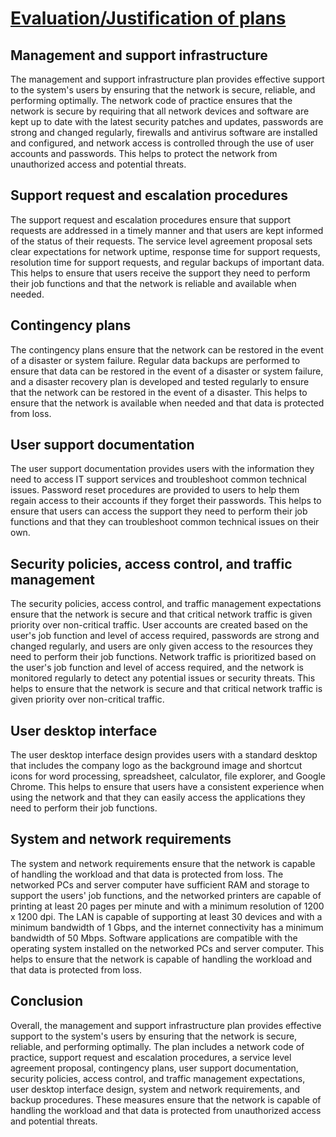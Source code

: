 # <u>**Evaluation/Justification of plans**</u>

## Management and support infrastructure

The management and support infrastructure plan provides effective support to the system's users by ensuring that the network is secure, reliable, and performing optimally. The network code of practice ensures that the network is secure by requiring that all network devices and software are kept up to date with the latest security patches and updates, passwords are strong and changed regularly, firewalls and antivirus software are installed and configured, and network access is controlled through the use of user accounts and passwords. This helps to protect the network from unauthorized access and potential threats.

## Support request and escalation procedures

The support request and escalation procedures ensure that support requests are addressed in a timely manner and that users are kept informed of the status of their requests. The service level agreement proposal sets clear expectations for network uptime, response time for support requests, resolution time for support requests, and regular backups of important data. This helps to ensure that users receive the support they need to perform their job functions and that the network is reliable and available when needed.

## Contingency plans

The contingency plans ensure that the network can be restored in the event of a disaster or system failure. Regular data backups are performed to ensure that data can be restored in the event of a disaster or system failure, and a disaster recovery plan is developed and tested regularly to ensure that the network can be restored in the event of a disaster. This helps to ensure that the network is available when needed and that data is protected from loss.

## User support documentation

The user support documentation provides users with the information they need to access IT support services and troubleshoot common technical issues. Password reset procedures are provided to users to help them regain access to their accounts if they forget their passwords. This helps to ensure that users can access the support they need to perform their job functions and that they can troubleshoot common technical issues on their own.

## Security policies, access control, and traffic management

The security policies, access control, and traffic management expectations ensure that the network is secure and that critical network traffic is given priority over non-critical traffic. User accounts are created based on the user's job function and level of access required, passwords are strong and changed regularly, and users are only given access to the resources they need to perform their job functions. Network traffic is prioritized based on the user's job function and level of access required, and the network is monitored regularly to detect any potential issues or security threats. This helps to ensure that the network is secure and that critical network traffic is given priority over non-critical traffic.

## User desktop interface

The user desktop interface design provides users with a standard desktop that includes the company logo as the background image and shortcut icons for word processing, spreadsheet, calculator, file explorer, and Google Chrome. This helps to ensure that users have a consistent experience when using the network and that they can easily access the applications they need to perform their job functions.

## System and network requirements

The system and network requirements ensure that the network is capable of handling the workload and that data is protected from loss. The networked PCs and server computer have sufficient RAM and storage to support the users' job functions, and the networked printers are capable of printing at least 20 pages per minute and with a minimum resolution of 1200 x 1200 dpi. The LAN is capable of supporting at least 30 devices and with a minimum bandwidth of 1 Gbps, and the internet connectivity has a minimum bandwidth of 50 Mbps. Software applications are compatible with the operating system installed on the networked PCs and server computer. This helps to ensure that the network is capable of handling the workload and that data is protected from loss.

## Conclusion

Overall, the management and support infrastructure plan provides effective support to the system's users by ensuring that the network is secure, reliable, and performing optimally. The plan includes a network code of practice, support request and escalation procedures, a service level agreement proposal, contingency plans, user support documentation, security policies, access control, and traffic management expectations, user desktop interface design, system and network requirements, and backup procedures. These measures ensure that the network is capable of handling the workload and that data is protected from unauthorized access and potential threats.
